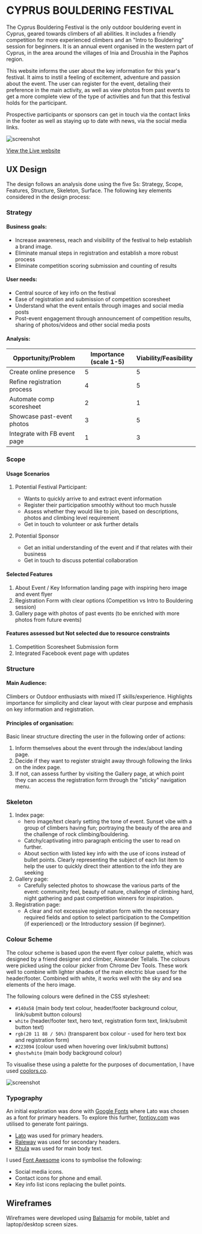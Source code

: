 # CYPRUS BOULDERING FESTIVAL

The Cyprus Bouldering Festival is the only outdoor bouldering event in Cyprus, geared towards climbers of all abilities. It includes a friendly competition for more experienced climbers and an "Intro to Bouldering" session for beginners. It is an annual event organised in the western part of Cyprus, in the area around the villages of Inia and Droushia in the Paphos region.

This website informs the user about the key information for this year's festival. It aims to instil a feeling of excitement, adventure and passion about the event. The user can register for the event, detailing their preference in the main activity, as well as view photos from past events to get a more complete view of the type of activities and fun that this festival holds for the participant.

Prospective participants or sponsors can get in touch via the contact links in the footer as well as staying up to date with news, via the social media links.

![screenshot](documentation/responsive-mockup.png)

[View the Live website](https://dimispapa.github.io/cy_boulder_fest/)

## UX Design
The design follows an analysis done using the five Ss: Strategy, Scope, Features, Structure, Skeleton, Surface.
The following key elements considered in the design process:

### Strategy

#### Business goals:

* Increase awareness, reach and visibility of the festival to help establish a brand image.
* Eliminate manual steps in registration and establish a more robust process
* Eliminate competition scoring submission and counting of results

#### User needs:
* Central source of key info on the festival
* Ease of registration and submission of competition scoresheet
* Understand what the event entails through images and social media posts
* Post-event engagement through announcement of competition results, sharing of photos/videos and other social media posts

#### Analysis:

| Opportunity/Problem  | Importance (scale 1-5) | Viability/Feasibility |
| ------------- | ------------- | ------------- |
| Create online presence  | 5  | 5
| Refine registration process  | 4  | 5
| Automate comp scoresheet | 2 | 1
| Showcase past-event photos | 3 | 5
| Integrate with FB event page | 1 | 3

### Scope

#### Usage Scenarios

1. Potential Festival Participant:
    * Wants to quickly arrive to and extract event information
    * Register their participation smoothly without too much hussle
    * Assess whether they would like to join, based on descriptions, photos and climbing level requirement
    * Get in touch to volunteer or ask further details

2. Potential Sponsor
    * Get an initial understanding of the event and if that relates with their business
    * Get in touch to discuss potential collaboration

#### Selected Features
1. About Event / Key Information landing page with inspiring hero image and event flyer
2. Registration Form with clear options (Competition vs Intro to Bouldering session)
3. Gallery page with photos of past events (to be enriched with more photos from future events)

#### Features assessed but Not selected due to resource constraints
1. Competition Scoresheet Submission form
2. Integrated Facebook event page with updates

### Structure

#### Main Audience:
Climbers or Outdoor enthusiasts with mixed IT skills/experience. Highlights importance for simplicity and clear layout with clear purpose and emphasis on key information and registration.

#### Principles of organisation:
Basic linear structure directing the user in the following order of actions:
1. Inform themselves about the event through the index/about landing page.
2. Decide if they want to register straight away through following the links on the index page.
3. If not, can assess further by visiting the Gallery page, at which point they can access the registration form through the "sticky" navigation menu.

### Skeleton
1. Index page:
    * hero image/text clearly setting the tone of event. Sunset vibe with a group of climbers having fun; portraying the beauty of the area and the challenge of rock climbing/bouldering.
    * Catchy/captivating intro paragraph enticing the user to read on further.
    * About section with listed key info with the use of icons instead of bullet points.
    Clearly representing the subject of each list item to help the user to quickly direct their attention to the info they are seeking
2. Gallery page:
    * Carefully selected photos to showcase the various parts of the event: community feel, beauty of nature, challenge of climbing hard, night gathering and past competition winners for inspiration.
3. Registration page:
    * A clear and not excessive registration form with the necessary required fields and option to select participation to the Competition (if experienced) or the Introductory session (if beginner).

### Colour Scheme
The colour scheme is based upon the event flyer colour palette, which was designed by a friend designer and climber, Alexander Tellalis. The colours were picked using the colour picker from Chrome Dev Tools. These work well to combine with lighter shades of the main electric blue used for the header/footer. Combined with white, it works well with the sky and sea elements of the hero image.

The following colours were defined in the CSS stylesheet:
- `#140a58` (main body text colour, header/footer background colour, link/submit button colours)
- `white` (header/footer text, hero text, registration form text, link/submit button text)
- `rgb(20 11 88 / 50%)` (transparent box colour - used for hero text box and registration form)
- `#223094` (colour used when hovering over link/submit buttons)
- `ghostwhite` (main body background colour)

To visualise these using a palette for the purposes of documentation, I have used [coolors.co](https://coolors.co/140a58-ffffff-140b58-223094-f8f8ff).

![screenshot](documentation/cy-boulder-fest-colour-palette.png)

### Typography
An initial exploration was done with [Google Fonts](https://fonts.google.com/) where Lato was chosen as a font for primary headers. To explore this further, [fontjoy.com](https://fontjoy.com/) was utilised to generate font pairings.

* [Lato](https://fonts.google.com/specimen/Lato) was used for primary headers.
* [Raleway](https://fonts.google.com/specimen/Lato) was used for secondary headers.
* [Khula](https://fonts.google.com/specimen/Khula) was used for main body text.

I used [Font Awesome](https://fontawesome.com/) icons to symbolise the following:
* Social media icons.
* Contact icons for phone and email.
* Key info list icons replacing the bullet points.

## Wireframes
Wireframes were developed using [Balsamiq](https://balsamiq.com/wireframes) for mobile, tablet and laptop/desktop screen sizes.
